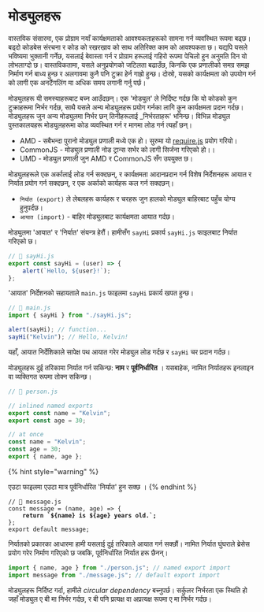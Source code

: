 # मोड्युलहरू

वास्तविक संसारमा, एक प्रोग्राम नयाँ कार्यक्षमताको आवश्यकताहरूको सामना गर्न व्यवस्थित रूपमा बढ्छ। बढ्दो कोडबेस संरचना र कोड को रखरखाव को साथ अतिरिक्त काम को आवश्यकता छ। यद्यपि यसले भविष्यमा भुक्तानी गर्नेछ, यसलाई बेवास्ता गर्न र प्रोग्राम हरूलाई गहिरो रूपमा पेचिलो हुन अनुमति दिन यो लोभलाग्दो छ। वास्तविकतामा, यसले अनुप्रयोगको जटिलता बढाउँछ, किनकि एक प्रणालीको समग्र समझ निर्माण गर्न बाध्य हुन्छ र अलगावमा कुनै पनि टुक्रा हेर्न गाह्रो हुन्छ। दोस्रो, यसको कार्यक्षमता को उपयोग गर्न को लागी एक अनटैंगलिंग मा अधिक समय लगानी गर्नु पर्छ।

मोड्युलहरू यी समस्याहरूबाट बच्न आउँदछन्। एक 'मोड्युल' ले निर्दिष्ट गर्दछ कि यो कोडको कुन टुक्राहरूमा निर्भर गर्दछ, साथै यसले अन्य मोड्युलहरू प्रयोग गर्नका लागि कुन कार्यक्षमता प्रदान गर्दछ। मोड्युलहरू जुन अन्य मोड्युलमा निर्भर छन् तिनीहरूलाई \_निर्भरताहरू' भनिन्छ। विभिन्न मोड्युल पुस्तकालयहरू मोड्युलहरूमा कोड व्यवस्थित गर्न र मागमा लोड गर्न त्यहाँ छन्।

- AMD - सबैभन्दा पुरानो मोड्युल प्रणाली मध्ये एक हो। सुरुमा यो [require.js](https://reqirirejs.org/) प्रयोग गरियो।
- CommonJS - मोड्युल प्रणाली नोड ट्रान्स सर्भर को लागी सिर्जना गरिएको हो।।
- UMD - मोड्युल प्रणाली जुन AMD र CommonJS सँग उपयुक्त छ।

मोड्युलहरूले एक अर्कालाई लोड गर्न सक्दछन्, र कार्यक्षमता आदानप्रदान गर्न विशेष निर्देशनहरू आयात र निर्यात प्रयोग गर्न सक्दछन्, र एक अर्काको कार्यहरू कल गर्न सक्दछन्।

- `निर्यात (export)` ले लेबलहरू कार्यहरू र चरहरू जुन हालको मोड्युल बाहिरबाट पहुँच योग्य हुनुपर्दछ।
- `आयात (import)` - बाहिर मोड्युलबाट कार्यक्षमता आयात गर्दछ।

मोड्युलमा 'आयात' र 'निर्यात' संयन्त्र हेरौं। हामीसँग `sayHi` प्रकार्य `sayHi.js` फाइलबाट निर्यात गरिएको छ।

```javascript
// 📁 sayHi.js
export const sayHi = (user) => {
	alert(`Hello, ${user}!`);
};
```

'आयात' निर्देशनको सहायताले `main.js` फाइलमा `sayHi` प्रकार्य खपत हुन्छ।

```javascript
// 📁 main.js
import { sayHi } from "./sayHi.js";

alert(sayHi); // function...
sayHi("Kelvin"); // Hello, Kelvin!
```

यहाँ, आयात निर्देशिकाले सापेक्ष पथ आयात गरेर मोड्युल लोड गर्दछ र `sayHi` चर प्रदान गर्दछ।

मोड्युलहरू दुई तरिकामा निर्यात गर्न सकिन्छ: **नाम** र **पूर्वनिर्धारित** । यसबाहेक, नामित निर्यातहरू इनलाइन वा व्यक्तिगत रूपमा तोक्न सकिन्छ।

```javascript
// 📁 person.js

// inlined named exports
export const name = "Kelvin";
export const age = 30;

// at once
const name = "Kelvin";
const age = 30;
export { name, age };
```

{% hint style="warning" %}

एउटा फाइलमा एउटा मात्र पूर्वनिर्धारित 'निर्यात' हुन सक्छ ।
{% endhint %}

<pre class="language-javascript"><code class="lang-javascript">// 📁 message.js
const message = (name, age) => {
<strong>    return `${name} is ${age} years old.`;
</strong>};
export default message;
</code></pre>

निर्यातको प्रकारका आधारमा हामी यसलाई दुई तरिकाले आयात गर्न सक्छौं। नामित निर्यात घुंघराले ब्रेसेस प्रयोग गरेर निर्माण गरिएको छ जबकि, पूर्वनिर्धारित निर्यात हरू छैनन्।

```javascript
import { name, age } from "./person.js"; // named export import
import message from "./message.js"; // default export import
```

मोड्युलहरू निर्दिष्ट गर्दा, हामीले _circular dependency_ बच्नुपर्छ। सर्कुलर निर्भरता एक स्थिति हो जहाँ मोड्युल ए बी मा निर्भर गर्दछ, र बी पनि प्रत्यक्ष वा अप्रत्यक्ष रूपमा ए मा निर्भर गर्दछ।
